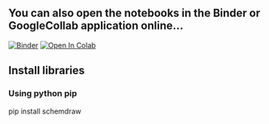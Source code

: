 ## You can also open the notebooks in the Binder or GoogleCollab application online...
[![Binder](https://mybinder.org/badge_logo.svg)](https://mybinder.org/v2/gh/adxptra/KU1102/main?labpath=https%3A%2F%2Fgithub.com%2Fadxptra%2FKU1102%2Fblob%2Fmain%2FMinggu_04.ipynb)
[![Open In Colab](https://colab.research.google.com/assets/colab-badge.svg)](https://colab.research.google.com/drive/1U-Wp3eFiNOnjVrbmFq08Ib_Fl_UaDT0Y?usp=sharing)
## Install libraries
### Using python pip

pip install schemdraw
